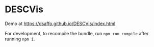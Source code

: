 # DESCVis

Demo at https://dsaffo.github.io/DESCVis/index.html

For development, to recompile the bundle, run
`npm run compile` after running `npm i`.